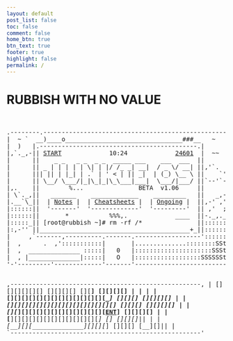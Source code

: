 ```yaml
---
layout: default
post_list: false
toc: false
comment: false
home_btn: true
btn_text: true
footer: true
highlight: false
permalink: /
---
```


<h1 class="index_title"> RUBBISH WITH NO VALUE </h1>

<br>

<div class="ascii_art"><pre>
.--------.--------------------------------------------------.
|  ~ `  __)____o________________________________###__   ~   |
|  )   |.-------------------------------------------.|      |
|,`._,-|| <a href="/hl">START</a>             10:24             <a href="/about">24601</a>  |  ~~  |
|      ||    _ _   _ _  _ _  _____ ___    ___  ___  ||      |
|      || _ | | | | | \| | |/ /_ _| __|  / _ \/ __| ||,'`.  |
|      ||| || | |_| | .` | ' < | || _|  | (_) \__ \ ||    `'|
|      || \__/ \___/|_|\_|_|\_\___|___|  \___/|___/ ||`--'`-|
|,.    ||        %...               ‌BETA  v1.06     ||      |
| \`._,||   _______    _____________    _________   ||   _,-|
|.__`\_||  | <a href="/nt">Notes</a> |  | <a href="/ch">Cheatsheets</a> |  | <a href="/og">Ongoing</a> |  ||,-' ,'|
|::::::||  '-------'  '-------------'  '---------'  || ,'  ;|
|::::::||       *           %%%,.             ____  ||-._,._|
|:::::_|| [root@rubbish ~]# rm -rf /*               ||::::::|
|:,-'' ||_________________________________________+_||::::::|
|     ,`-------,----------.-------.------------------'::::::|
|  ,      .  ,':::::::::::|       |..............::::::::SSt|
|  ,  ______________ :::::|   0   |:::::::::::::::::::::SSSt|
|  , |______________|:::::|   O   |::::::::::::::::::SSSSSSt|
'-'---------'-------------'-------'-------------------------'

 ,----------------------------------------------------,
 | [] [][][][]  [][][][][]  [][][][]  [][__] [][][][] |
 |                                                    |
 | [][][][][][][][][][][][][][____]  [][][]  [][][][] |
 | [_][][][][][][][][][][][][][][_]  [][][]  [][][][] |
 | [][_][][][][][][][][][][][][<a href="/tt">ENT</a>]          [][][][] |
 | [__][][][][][][][][][][][][____]    []    [][][]|| |
 | [__][_][______________][_][_][_]  [][][]  [__][]|| |
 `----------------------------------------------------'
</pre></div>
